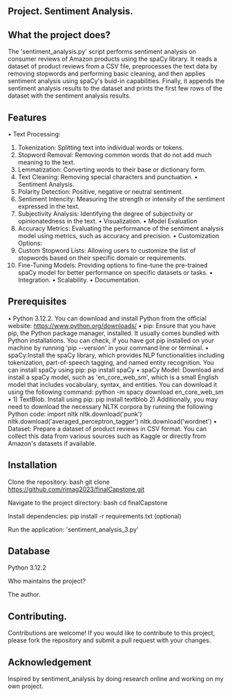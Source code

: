 ## Project. Sentiment Analysis.


## What the project does?

 The 'sentiment_analysis.py' script performs sentiment analysis on consumer reviews of Amazon products using the spaCy library. It reads a dataset of product reviews from a CSV file, 
 preprocesses the text data by removing stopwords and performing basic cleaning, and then applies sentiment analysis using spaCy's buid-in capabilities. Finally, it appends the sentiment 
 analysis results to the dataset and prints the first few rows of the dataset with the sentiment analysis results.

## Features

•  Text Processing: 
 1) Tokenization: Splitting text into individual words or tokens.
 2) Stopword Removal: Removing common words that do not add much meaning to the text.
 3) Lemmatization: Converting words to their base or dictionary form.
 4) Text Cleaning: Removing special characters and punctuation.
•  Sentiment Analysis.
 1) Polarity Detection: Positive, negative or neutral sentiment.
 2) Sentiment Intencity: Measuring the strength or intensity of the sentiment expressed in the text.
 3) Subjectivity Analysis: Identifying the degree of subjectivity or opinionatedness in the text.
•  Visualization.
•  Model Evaluation
 1) Accuracy Metrics: Evaluating the performance of the sentiment analysis model using metrics, such as accuracy and precision.
• Customization Options:
 1) Custom Stopword Lists: Allowing users to customize the list of stopwords based on their specific domain or requirements.
 2) Fine-Tuning Models: Providing options to fine-tune the pre-trained spaCy model for better performance on specific datasets or tasks.
• Integration.
• Scalability.
• Documentation.

## Prerequisites

• Python 3.12.2. You can download and install Python from the official website: https://www.python.org/downloads/
• pip: Ensure that you have pip, the Python package manager, installed. It usually comes bundled with Python installations. You can check, if you have got pip installed on your machine 
by running 'pip --version' in your command line or terminal.
• spaCy:Install the spaCy library, which provides NLP functionalities including tokenization, part-of-speech tagging, and named entity recognition. You can install spaCy using pip:
pip install spaCy
• spaCy Model: Download and install a spaCy model, such as 'en_core_web_sm', which is a small English model that includes vocabulary, syntax, and entities. You can download it using 
the following command:
python -m spacy download en_core_web_sm
• 1) TextBlob. Install using pip:
     pip install textblob
  2) Additionally, you may need to download the necessary NLTK corpora by running the following Python code:
     import nltk
     nltk.download('punk')
     nltk.download('averaged_perceptron_tagger')
     nltk.download('wordnet')
• Dataset: Prepare a dataset of product reviews in CSV format. You can collect this data from various sources such as Kaggle or directly from Amazon's datasets if available.
     
  

## Installation

Clone the repository: bash git clone https://github.com/rimag2023/finalCapstone.git

Navigate to the project directory: bash cd finalCapstone

Install dependencies: pip install -r requirements.txt (optional)

Run the application: 'sentiment_analysis_3.py'

## Database

Python 3.12.2


 Who maintains the project?

The author.

## Contributing.

Contributions are welcome! If you would like to contribute to this project, please fork the repository and submit a pull request with your changes.

## Acknowledgement

Inspired by sentiment_analysis by doing research online and working on my own project. 
